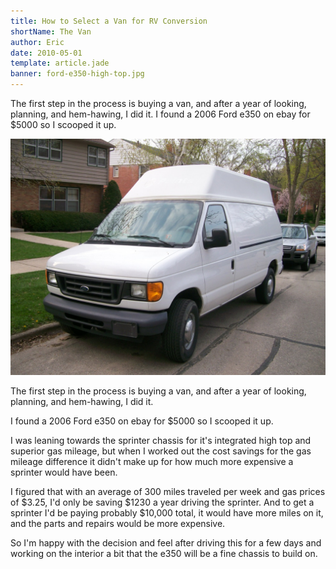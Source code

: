 ```yaml
---
title: How to Select a Van for RV Conversion
shortName: The Van
author: Eric
date: 2010-05-01 
template: article.jade
banner: ford-e350-high-top.jpg
---
```


The first step in the process is buying a van, and after a year of looking, planning, and hem-hawing, I did it. I found a 2006 Ford e350 on ebay for $5000 so I scooped it up.

<span class="more"></span>

![My Van](ford-e350-high-top.jpg)

The first step in the process is buying a van, and after a year of looking, planning, and hem-hawing, I did it.

I found a 2006 Ford e350 on ebay for $5000 so I scooped it up.

I was leaning towards the sprinter chassis for it's integrated high top and superior gas mileage, but when I worked out the cost savings for the gas mileage difference it didn't make up for how much more expensive a sprinter would have been.

I figured that with an average of 300 miles traveled per week and gas prices of $3.25, I'd only be saving $1230 a year driving the sprinter. And to get a sprinter I'd be paying probably $10,000 total, it would have more miles on it, and the parts and repairs would be more expensive.

So I'm happy with the decision and feel after driving this for a few days and working on the interior a bit that the e350 will be a fine chassis to build on.